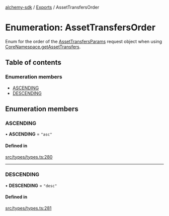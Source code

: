 [alchemy-sdk](../README.md) / [Exports](../modules.md) / AssetTransfersOrder

# Enumeration: AssetTransfersOrder

Enum for the order of the [AssetTransfersParams](../interfaces/AssetTransfersParams.md) request object when
using [CoreNamespace.getAssetTransfers](../classes/CoreNamespace.md#getassettransfers).

## Table of contents

### Enumeration members

- [ASCENDING](AssetTransfersOrder.md#ascending)
- [DESCENDING](AssetTransfersOrder.md#descending)

## Enumeration members

### ASCENDING

• **ASCENDING** = `"asc"`

#### Defined in

[src/types/types.ts:280](https://github.com/alchemyplatform/alchemy-sdk-js/blob/5944626/src/types/types.ts#L280)

___

### DESCENDING

• **DESCENDING** = `"desc"`

#### Defined in

[src/types/types.ts:281](https://github.com/alchemyplatform/alchemy-sdk-js/blob/5944626/src/types/types.ts#L281)
